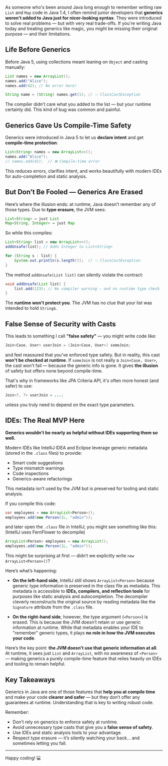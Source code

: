 As someone who's been around Java long enough to remember writing raw `List` and `Map` code in Java 1.4, I often remind junior developers that **generics weren't added to Java just for nicer-looking syntax**. They were introduced to solve real problems — but with very real trade-offs. If you're writing Java today and treating generics like magic, you might be missing their original purpose — and their limitations.

## Life Before Generics

Before Java 5, using collections meant leaning on `Object` and casting manually:

```java
List names = new ArrayList();
names.add("Alice");
names.add(42); // No error here!

String name = (String) names.get(1); // 💥 ClassCastException
```

The compiler didn’t care what you added to the list — but your runtime certainly did. This kind of bug was common and painful.

## Generics Gave Us Compile-Time Safety

Generics were introduced in Java 5 to let us **declare intent** and get **compile-time protection**:

```java
List<String> names = new ArrayList<>();
names.add("Alice");
// names.add(42);  // ❌ Compile-time error
```

This reduces errors, clarifies intent, and works beautifully with modern IDEs for auto-completion and static analysis.

## But Don’t Be Fooled — Generics Are Erased

Here’s where the illusion ends: at runtime, Java doesn’t remember any of those types. Due to **type erasure**, the JVM sees:

```java
List<String> → just List
Map<String, Integer> → just Map
```

So while this compiles:

```java
List<String> list = new ArrayList<>();
addUnsafe(list); // Adds Integer to List<String>

for (String s : list) {
    System.out.println(s.length());  // 💥 ClassCastException
}
```

The method `addUnsafe(List list)` can silently violate the contract:

```java
void addUnsafe(List list) {
    list.add(123); // No compiler warning — and no runtime type check
}
```

The **runtime won't protect you**. The JVM has no clue that your list was intended to hold `String`s.

## False Sense of Security with Casts

This leads to something I call **"false safety"** — you might write code like:

```java
Join<Case, User> userJoin = (Join<Case, User>) someJoin;
```

and feel reassured that you've enforced type safety. But in reality, this cast **won't be checked at runtime**. If `someJoin` is not really a `Join<Case, User>`, the cast won’t fail — because the generic info is gone. It gives **the illusion** of safety but offers none beyond compile-time.

That's why in frameworks like JPA Criteria API, it's often more honest (and safer) to use:

```java
Join<?, ?> userJoin = ...;
```

unless you truly need to depend on the exact type parameters.

## IDEs: The Real MVP Here

**Generics wouldn’t be nearly as helpful without IDEs supporting them so well.**

Modern IDEs like IntelliJ IDEA and Eclipse leverage generic metadata (stored in the `.class` files) to provide:

- Smart code suggestions
- Type mismatch warnings
- Code inspections
- Generics-aware refactorings

This metadata isn’t used by the JVM but is preserved for tooling and static analysis.

If you compile this code:

```java
var employees = new ArrayList<Person>();
employees.add(new Person(1L, "admin"));
```

and later open the `.class` file in IntelliJ, you might see something like this: (IntelliJ uses FernFlower to decompile)

```java
ArrayList<Person> employees = new ArrayList();
employees.add(new Person(1L, "admin"));
```

This might be surprising at first — didn’t we explicitly write `new ArrayList<Person>()`?

Here’s what’s happening:

- **On the left-hand side**, IntelliJ still shows `ArrayList<Person>` because generic type information is preserved in the class file as metadata. This metadata is accessible to **IDEs, compilers, and reflection tools** for purposes like static analysis and autocompletion. The decompiler cleverly reconstructs the original source by reading metadata like the `Signature` attribute from the `.class` file.

- **On the right-hand side**, however, the type argument (`<Person>`) is erased. This is because the JVM doesn’t retain or use generic information at runtime. While that metadata enables your IDE to "remember" generic types, it plays **no role in how the JVM executes your code**.

Here’s the key point: **the JVM doesn’t use that generic information at all**. At runtime, it sees just `List` and `ArrayList`, with no awareness of `<Person>` — making generics a purely compile-time feature that relies heavily on IDEs and tooling to remain helpful.

## Key Takeaways

Generics in Java are one of those features that **help you at compile time** and make your code **clearer and safer** — but they don’t offer any guarantees at runtime. Understanding that is key to writing robust code.

Remember:
- Don't rely on generics to enforce safety at runtime.
- Avoid unnecessary type casts that give you a **false sense of safety**.
- Use IDEs and static analysis tools to your advantage.
- Respect type erasure — it’s silently watching your back... and sometimes letting you fall.

---

Happy coding! 💻